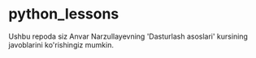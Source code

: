 # python_lessons
Ushbu repoda siz Anvar Narzullayevning 'Dasturlash asoslari' kursining javoblarini ko'rishingiz mumkin.
